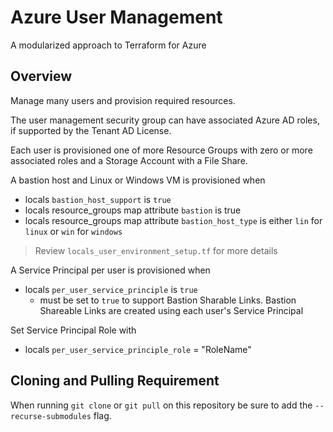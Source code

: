 # Azure User Management

A modularized approach to Terraform for Azure

## Overview

Manage many users and provision required resources.

The user management security group can have associated Azure AD roles, if supported by the Tenant AD License.

Each user is provisioned one of more Resource Groups with zero or more associated roles and a Storage Account with a File Share.

A bastion host and Linux or Windows VM is provisioned when

- locals `bastion_host_support` is `true`
- locals resource_groups map attribute `bastion` is true
- locals resource_groups map attribute `bastion_host_type` is either `lin` for `linux` or `win` for `windows`

> Review `locals_user_environment_setup.tf` for more details

A Service Principal per user is provisioned when

- locals `per_user_service_principle` is `true`
  - must be set to `true` to support Bastion Sharable Links. Bastion Shareable Links are created using each user's Service Principal

Set Service Principal Role with

- locals `per_user_service_principle_role` = "RoleName"

## Cloning and Pulling Requirement

When running `git clone` or `git pull` on this repository be sure to add the `--recurse-submodules` flag.
